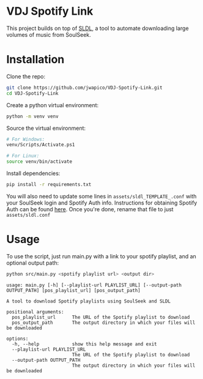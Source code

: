 # VDJ Spotify Link
This project builds on top of [SLDL](https://github.com/fiso64/slsk-batchdl), a tool to automate downloading large volumes of music from SoulSeek. 

# Installation
Clone the repo:
```bash
git clone https://github.com/jwapico/VDJ-Spotify-Link.git
cd VDJ-Spotify-Link
```

Create a python virtual environment:
```bash
python -m venv venv
```

Source the virtual environment:  
```bash
# For Windows:
venv/Scripts/Activate.ps1
```
```bash
# For Linux:
source venv/bin/activate
```

Install dependencies:
```bash
pip install -r requirements.txt
```

You will also need to update some lines in `assets/sldl_TEMPLATE_.conf` with your SoulSeek login and Spotify Auth info. Instructions for obtaining Spotify Auth can be found [here](https://github.com/fiso64/slsk-batchdl?tab=readme-ov-file#using-credentials). Once you're done, rename that file to just `assets/sldl.conf`

# Usage
To use the script, just run main.py with a link to your spotify playlist, and an optional output path:
```bash
python src/main.py <spotify playlist url> <output dir>
```


```
usage: main.py [-h] [--playlist-url PLAYLIST_URL] [--output-path OUTPUT_PATH] [pos_playlist_url] [pos_output_path]

A tool to download Spotify playlists using SoulSeek and SLDL

positional arguments:
  pos_playlist_url      The URL of the Spotify playlist to download
  pos_output_path       The output directory in which your files will be downloaded

options:
  -h, --help            show this help message and exit
  --playlist-url PLAYLIST_URL
                        The URL of the Spotify playlist to download
  --output-path OUTPUT_PATH
                        The output directory in which your files will be downloaded
```
